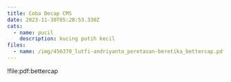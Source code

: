 ```yaml
---
title: Coba Decap CMS
date: 2023-11-30T05:28:53.330Z
cats:
  - name: pucil
    description: kucing putih kecil
files:
  - name: /img/456370_lutfi-andriyanto_peretasan-beretika_bettercap.pdf
---
```

!file:pdf:bettercap